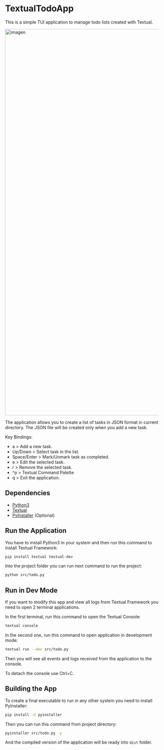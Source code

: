 
# TextualTodoApp

This is a simple TUI application to manage todo lists created with Textual.

<img width="1262" alt="imagen" src="https://github.com/user-attachments/assets/7e61275d-c3df-4514-82a4-891380c84a2e" />


The application allows you to create a list of tasks in JSON format in current
directory. The JSON file will be created only when you add a new task.


Key Bindings:
- a           > Add a new task.
- Up/Down     > Select task in the list.
- Space/Enter > Mark/Unmark task as completed.
- e           > Edit the selected task.
- r           > Remove the selected task.
- ^p          > Textual Command Palette
- q           > Exit the application.



## Dependencies

- [Python3](https://www.python.org/)
- [Textual](https://textual.textualize.io/)
- [PyInstaller](https://pyinstaller.org/en/stable/) (Optional)



## Run the Application

You have to install Python3 in your system and then run this command to install 
Textual Framework:

```bash
pip install textual textual-dev
```

Into the project folder you can run next command to run the project:

```bash
python src/todo.py
```



## Run in Dev Mode

If you want to modify this app and view all logs from Textual Framework you
need to open 2 terminal applications.

In the first terminal, run this command to open the Textual Console:

```bash
textual console
```

In the second one, run this command to open application in development mode:

```bash
textual run --dev src/todo.py
```

Then you will see all events and logs received from the application to the
console.

To detach the console use Ctrl+C.



## Building the App

To create a final executable to run in any other system you need to install 
PyInstaller:

```bash
pip install -U pyinstaller
```

Then you can run this command from project directory:

```bash
pyinstaller src/todo.py -y 
```


And the compiled version of the application will be ready into `dist` folder.



